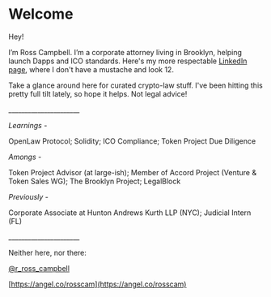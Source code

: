 # Welcome

Hey! 

I’m Ross Campbell. I’m a corporate attorney living in Brooklyn, helping launch Dapps and ICO standards. Here's my more respectable [LinkedIn page](https://www.linkedin.com/in/ross-campbell-058153aa/), where I don't have a mustache and look 12. 

Take a glance around here for curated crypto-law stuff. I've been hitting this pretty full tilt lately, so hope it helps. Not legal advice!

\_\_\_\_\_\_\_\_\_\_\_\_\_\_\_\_\_\_\_\_\_\_

_Learnings -_

OpenLaw Protocol; Solidity; ICO Compliance; Token Project Due Diligence 

_Amongs -_

Token Project Advisor \(at large-ish\); Member of Accord Project \(Venture & Token Sales WG\); The Brooklyn Project; LegalBlock 

_Previously -_

Corporate Associate at Hunton Andrews Kurth LLP \(NYC\); Judicial Intern \(FL\)

\_\_\_\_\_\_\_\_\_\_\_\_\_\_\_\_\_\_\_\_\_\_

Neither here, nor there:

[@r\_ross\_campbell](https://twitter.com/r_ross_campbell)

[https://angel.co/rosscam](https://angel.co/rosscam) 

